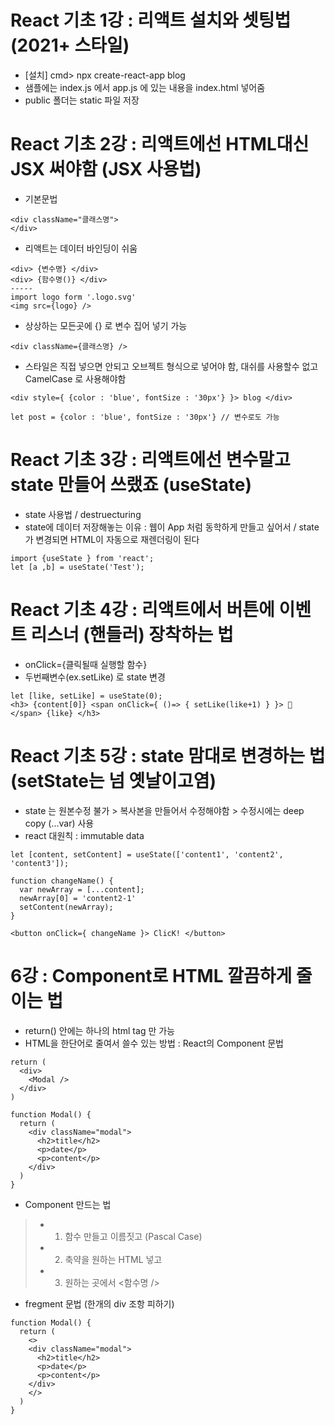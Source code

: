 # React 기초 1강 : 리액트 설치와 셋팅법 (2021+ 스타일)
- [설치] cmd> npx create-react-app blog
- 샘플에는 index.js 에서 app.js 에 있는 내용을 index.html 넣어줌
- public 폴더는 static 파일 저장

# React 기초 2강 : 리액트에선 HTML대신 JSX 써야함 (JSX 사용법)
- 기본문법
 ```
 <div className="클래스명">
 </div>
 ```
 - 리액트는 데이터 바인딩이 쉬움
 ```
 <div> {변수명} </div>
 <div> {함수명()} </div>
 -----
 import logo form '.logo.svg'
 <img src={logo} />
 ```
 - 상상하는 모든곳에 {} 로 변수 집어 넣기 가능
 ```
 <div className={클래스명} />
 ```
 - 스타일은 직접 넣으면 안되고 오브젝트 형식으로 넣어야 함, 대쉬를 사용할수 없고 CamelCase 로 사용해야함
 ```
 <div style={ {color : 'blue', fontSize : '30px'} }> blog </div>
 
 let post = {color : 'blue', fontSize : '30px'} // 변수로도 가능
 ```
 
 # React 기초 3강 : 리액트에선 변수말고 state 만들어 쓰랬죠 (useState)
 - state 사용법 / destruecturing
 - state에 데이터 저장해놓는 이유 : 웹이 App 처럼 동학하게 만들고 싶어서 / state가 변경되면 HTML이 자동으로 재렌더링이 된다
 ```
 import {useState } from 'react';
 let [a ,b] = useState('Test');
 ```
 
# React 기초 4강 : 리액트에서 버튼에 이벤트 리스너 (핸들러) 장착하는 법
- onClick={클릭될때 실행할 함수}
- 두번째변수(ex.setLike) 로 state 변경
```
let [like, setLike] = useState(0);
<h3> {content[0]} <span onClick={ ()=> { setLike(like+1) } }> 🤌 </span> {like} </h3>
```

# React 기초 5강 : state 맘대로 변경하는 법 (setState는 넘 옛날이고염)
- state 는 원본수정 불가 > 복사본을 만들어서 수정해야함 > 수정시에는 deep copy (...var) 사용
- react 대원칙 : immutable data
```
let [content, setContent] = useState(['content1', 'content2', 'content3']);

function changeName() {
  var newArray = [...content];
  newArray[0] = 'content2-1'
  setContent(newArray);
}

<button onClick={ changeName }> ClicK! </button>
```

# 6강 : Component로 HTML 깔끔하게 줄이는 법
- return() 안에는 하나의 html tag 만 가능
- HTML을 한단어로 줄여서 쓸수 있는 방법 : React의 Component 문법
```
return (
  <div>
    <Modal />
  </div>
)
 
function Modal() {
  return (
    <div className="modal">
      <h2>title</h2>
      <p>date</p>
      <p>content</p>
    </div>
  )
}
```
- Component 만드는 법
>- 1. 함수 만들고 이름짓고 (Pascal Case)
>- 2. 축약을 원하는 HTML 넣고
>- 3. 원하는 곳에서 <함수명 />
- fregment 문법 (한개의 div 조항 피하기)
```
function Modal() {
  return (
    <>
    <div className="modal">
      <h2>title</h2>
      <p>date</p>
      <p>content</p>
    </div>
    </>
  )
}

```

